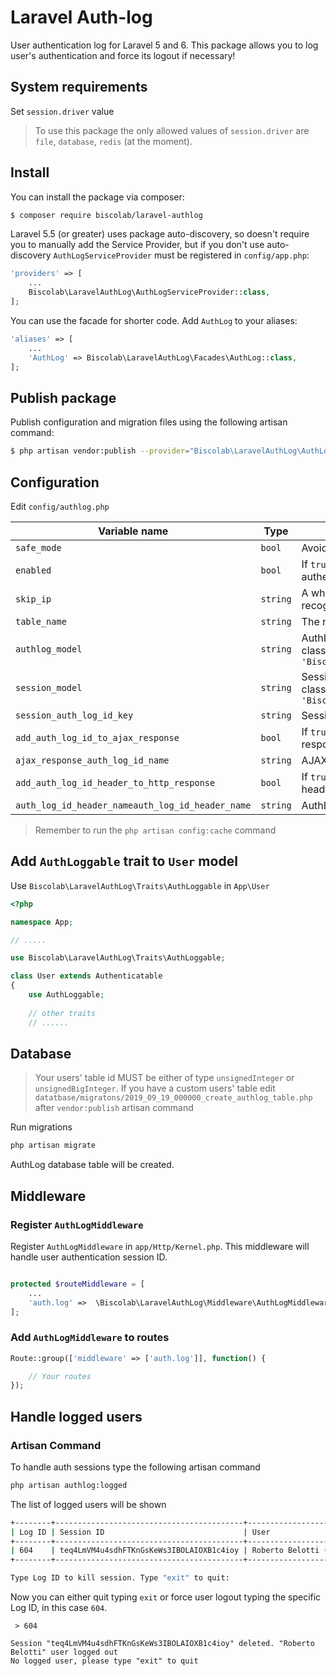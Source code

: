 # Laravel Auth-log
User authentication log for Laravel 5 and 6.
This package allows you to log user's authentication and force its logout if necessary!

## System requirements

Set `session.driver` value
> To use this package the only allowed values of `session.driver` are `file`, `database`, `redis` (at the moment).

## Install

You can install the package via composer:
```sh
$ composer require biscolab/laravel-authlog
```
Laravel 5.5 (or greater) uses package auto-discovery, so doesn't require you to manually add the Service Provider, but if you don't use auto-discovery `AuthLogServiceProvider` must be registered in `config/app.php`:
```php
'providers' => [
    ...
    Biscolab\LaravelAuthLog\AuthLogServiceProvider::class,
];
```
You can use the facade for shorter code. Add `AuthLog` to your aliases:
```php
'aliases' => [
    ...
    'AuthLog' => Biscolab\LaravelAuthLog\Facades\AuthLog::class,
];
```

## Publish package
Publish configuration and migration files using the following artisan command:
```sh
$ php artisan vendor:publish --provider="Biscolab\LaravelAuthLog\AuthLogServiceProvider"
```

## Configuration

Edit `config/authlog.php`

| Variable name | Type | Description | Default value |
|----------------|-----------------|---------------------|-----------------|
| `safe_mode` | `bool` | Avoid to force logout by yourself | `true` |
| `enabled` | `bool` | If `true` the package is active and user's authentication will be logged | `true` |
| `skip_ip` | `string` | A whitelist of IP addresses (CSV format) that, if recognized, disable the package  | `''` |
| `table_name` | `string` | The name of the AuthLog database table | `authlog` |
| `authlog_model` | `string` | AuthLog class. You can change ìt **BUT** your custom class **MUST** implements `'Biscolab\LaravelAuthLog\Models\AuthLogInterface'` | `'Biscolab\LaravelAuthLog\Models\AuthLog'` |
| `session_model` | `string` | Session class. You can change ìt **BUT** your custom class **MUST** implements `'Biscolab\LaravelAuthLog\Models\SessionInterface'` | `'Biscolab\LaravelAuthLog\Models\Session'` |
| `session_auth_log_id_key` | `string` | Session key used to store your AuthLog ID | `'auth_log_id'` |
| `add_auth_log_id_to_ajax_response` | `bool` | If `true` AuthLog ID will be added to your AJAX responses | `true` |
| `ajax_response_auth_log_id_name` | `string` | AJAX response key used to send your AuthLog ID | `'auth_log_id'` |
| `add_auth_log_id_header_to_http_response` | `bool` | If `true` AuthLog ID will be added to your response headers | `true` |
| `auth_log_id_header_nameauth_log_id_header_name` | `string` | AuthLog ID header name | `'X-Auth-Log-Id'` |

> Remember to run the `php artisan config:cache` command

## Add `AuthLoggable` trait to `User` model

Use `Biscolab\LaravelAuthLog\Traits\AuthLoggable` in `App\User`

```php
<?php

namespace App;

// .....

use Biscolab\LaravelAuthLog\Traits\AuthLoggable;

class User extends Authenticatable
{
    use AuthLoggable;
    
    // other traits
    // ......

```

## Database

> Your users' table id MUST be either of type `unsignedInteger` or `unsignedBigInteger`. If you have a custom users' table edit `datatbase/migratons/2019_09_19_000000_create_authlog_table.php` after `vendor:publish` artisan command

Run migrations

```sh
php artisan migrate
```

AuthLog database table will be created.


## Middleware

### Register `AuthLogMiddleware`
Register `AuthLogMiddleware` in `app/Http/Kernel.php`. This middleware will handle user authentication session ID. 

```php

protected $routeMiddleware = [
    ...
    'auth.log' =>  \Biscolab\LaravelAuthLog\Middleware\AuthLogMiddleware::class
];

````

### Add `AuthLogMiddleware` to routes

```php
Route::group(['middleware' => ['auth.log']], function() {

    // Your routes
});
```

## Handle logged users
### Artisan Command

To handle auth sessions type the following artisan command

```sh
php artisan authlog:logged
```

The list of logged users will be shown

```sh
+--------+------------------------------------------+-----------------------+---------------------+
| Log ID | Session ID                               | User                  | Logged @            |
+--------+------------------------------------------+-----------------------+---------------------+
| 604    | teq4LmVM4u4sdhFTKnGsKeWs3IBOLAIOXB1c4ioy | Roberto Belotti (#22) | 2019-09-25 22:56:33 |
+--------+------------------------------------------+-----------------------+---------------------+

Type Log ID to kill session. Type "exit" to quit:
```

Now you can either quit typing `exit` or force user logout typing the specific Log ID, in this case `604`.

```
 > 604
 
Session "teq4LmVM4u4sdhFTKnGsKeWs3IBOLAIOXB1c4ioy" deleted. "Roberto Belotti" user logged out
No logged user, please type "exit" to quit
```

